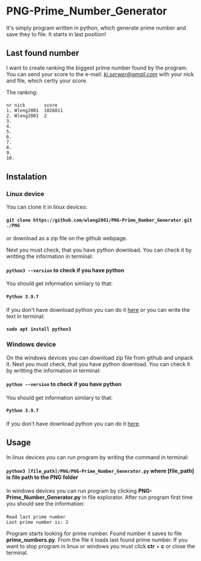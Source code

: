 # PNG-Prime_Number_Generator
 It's simply program written in python, which generate prime number and save they to file. It starts in last position!
## Last found number
I want to create ranking the biggest prime number found by the program. You can send your score to the e-mail: *ki.serwer@gmail.com* with your nick and file, which certiy your score.

The ranking:
####
```
nr nick       score
1. Wleng2001  1026811
2. Wleng2001  2
3.
4.
5.
6.
7.
8.
9.
10.
```

## Instalation
### Linux device
You can clone it in linux devices: 

#### `git clone https://github.com/wleng2001/PNG-Prime_Number_Generator.git ./PNG`

or download as a zip file on the github webpage.

Next you must check, that you have python download. You can check it by writting the information in terminal: 

#### `python3 --version` to check if you have python

You should get information similary to that:

#### `Python 3.9.7`

If you don't have download python you can do it <a href="https://www.python.org/downloads/">here</a> or you can write the text in terminal:

#### `sudo apt install python3`

### Windows device

On the windows devices you can download zip file from github and unpack it.
Next you must check, that you have python download. You can check it by writting the information in terminal: 

#### `python --version` to check if you have python

You should get information similary to that:

#### `Python 3.9.7`

If you don't have download python you can do it <a href="https://www.python.org/downloads/">here</a>.
## Usage
In linux devices you can run program by writing the command in terminal:
#### `python3 [file_path]/PNG/PNG-Prime_Number_Generator.py` where [file_path] is file path to the PNG folder
In windows devices you can run program by clicking **PNG-Prime_Number_Generator.py** in file explorator.
After run program first time you should see the information:
####
```
Read last prime number
Last prime number is: 2
```
Program starts looking for prime number. Found number it saves to file **prime_numbers.py**. From the file it loads last found prime number. 
If you want to stop program in linux or windows you must click **ctr** + **c** or close the terminal. 
